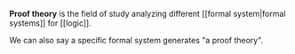 **Proof theory** is the field of study analyzing different [[formal system|formal systems]] for [[logic]].

We can also say a specific formal system generates "a proof theory".